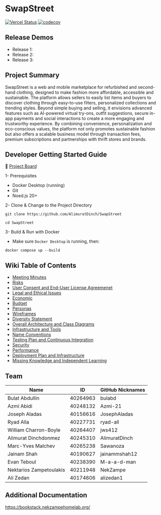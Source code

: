 # SwapStreet

[![Vercel Status](https://therealsujitk-vercel-badge.vercel.app/?app=swapstreet)](https://swap-street.vercel.app)
[![codecov](https://codecov.io/gh/AlimuratDinch/SwapStreet/branch/main/graph/badge.svg)](https://codecov.io/gh/AlimuratDinch/SwapStreet)

## Release Demos
- Release 1:  
- Release 2:  
- Release 3:  

## Project Summary
SwapStreet is a web and mobile marketplace for refurbished and second-hand clothing, designed to make fashion more affordable, accessible and sustainable. 
The platform allows sellers to easily list items and buyers to discover clothing through easy-to-use filters, personalized collections and trending styles.
Beyond simple buying and selling, it envisions advanced features such as AI-powered virtual try-ons, outfit suggestions, secure in-app payments and social interactions to create a more engaging and trustworthy experience.
By combining convenience, personalization and eco-conscious values, the platform not only promotes sustainable fashion but also offers a scalable business model through transaction fees, premium subscriptions and partnerships with thrift stores and brands.

## Developer Getting Started Guide
📌 [Project Board](https://github.com/users/AlimuratDinch/projects/7)

1- Prerequisites
- Docker Desktop (running)
- Git
- Noed.js 20+

2- Clone & Change to the Project Directory
```
git clone https://github.com/AlimuratDinch/SwapStreet
```
```
cd SwapStreet
```

3- Build & Run with Docker
- Make sure `Docker Desktop` is running, then:
```
docker compose up --build
```

## Wiki Table of Contents
- [Meeting Minutes](https://github.com/AlimuratDinch/SwapStreet/wiki#meeting-minutes)
- [Risks](https://github.com/AlimuratDinch/SwapStreet/wiki#risks)
- [User Consent and End-User License Agreemenet](https://github.com/AlimuratDinch/SwapStreet/wiki#user-consent-and-end-user-license-agreement)
- [Legal and Ethical Issues](https://github.com/AlimuratDinch/SwapStreet/wiki#legal-and-ethical-issues)
- [Economic](https://github.com/AlimuratDinch/SwapStreet/wiki#economic)
- [Budget](https://github.com/AlimuratDinch/SwapStreet/wiki#budget)
- [Personas](https://github.com/AlimuratDinch/SwapStreet/wiki#personas)
- [Wireframes](https://github.com/AlimuratDinch/SwapStreet/wiki#wireframes)
- [Diversity Statement](https://github.com/AlimuratDinch/SwapStreet/wiki#diversity-statement)
- [Overall Architecture and Class Diagrams](https://github.com/AlimuratDinch/SwapStreet/wiki#overall-architecture-and-class-diagrams)
- [Infrastructure and Tools](https://github.com/AlimuratDinch/SwapStreet/wiki#infrastructure-and-tools)
- [Name Conventions](https://github.com/AlimuratDinch/SwapStreet/wiki#naming-conventions)
- [Testing Plan and Continuous Integration](https://github.com/AlimuratDinch/SwapStreet/wiki#testing-plan-and-continuous-integration)
- [Security](https://github.com/AlimuratDinch/SwapStreet/wiki#security)
- [Performance](https://github.com/AlimuratDinch/SwapStreet/wiki#performance)
- [Deployment Plan and Infrastructure](https://github.com/AlimuratDinch/SwapStreet/wiki#deployment-plan-and-infrastructure)
- [Missing Knowledge and Independent Learning](https://github.com/AlimuratDinch/SwapStreet/wiki#missing-knowledge-and-independent-learning)

## Team
| Name                     | ID        | GitHub Nicknames 
|--------------------------|-----------| -----------
| Bulat Abdullin          | 40264963  | bulabd
| Azmi Abidi              | 40248132  | Azmi-21
| Joseph Aladas           | 40156616  | JosephAladas
| Ryad Alla               | 40227731  | ryad-all
| William Charron-Boyle   | 40264407  | jws412
| Alimurat Dinchdonmez    | 40245310  | AlimuratDinch
| Marc-Yves Malchev       | 40265238  | Sawanoza
| Jainam Shah             | 40190627  | jainammshah12
| Evan Teboul             | 40238390  | M-a-a-d-man
| Nektarios Zampetoulakis | 40211948  | NekZampe
| Ali Zedan               | 40174606  | alizedan1

## Additional Documentation
https://bookstack.nekzampehomelab.org/
